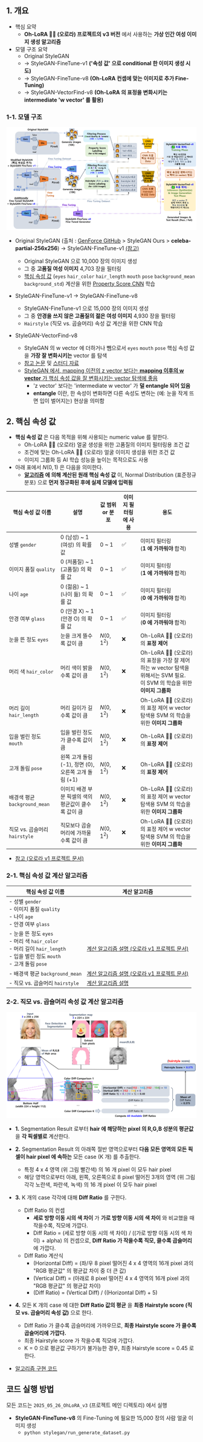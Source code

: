 ## 1. 개요

* 핵심 요약
  * **Oh-LoRA 👱‍♀️ (오로라) 프로젝트의 v3 버전** 에서 사용하는 **가상 인간 여성 이미지 생성 알고리즘**
* 모델 구조 요약
  * Original StyleGAN
  * → StyleGAN-FineTune-v1 **('속성 값' 으로 conditional 한 이미지 생성 시도)**
  * → StyleGAN-FineTune-v8 **(Oh-LoRA 컨셉에 맞는 이미지로 추가 Fine-Tuning)** 
  * → StyleGAN-VectorFind-v8 **(Oh-LoRA 의 표정을 변화시키는 intermediate 'w vector' 를 활용)**

### 1-1. 모델 구조

![image](../../images/250526_4.PNG)

* Original StyleGAN (출처 : [GenForce GitHub](https://github.com/genforce/genforce/blob/master/MODEL_ZOO.md) > StyleGAN Ours > **celeba-partial-256x256**) → StyleGAN-FineTune-v1 [(참고)](../../2025_04_08_OhLoRA/stylegan_and_segmentation/README.md#3-1-image-generation-model-stylegan)
  * Original StyleGAN 으로 10,000 장의 이미지 생성
  * 그 중 **고품질 여성 이미지** 4,703 장을 필터링
  * [핵심 속성 값](../../2025_04_08_OhLoRA/stylegan_and_segmentation/README.md#2-핵심-속성-값) (```eyes``` ```hair_color``` ```hair_length``` ```mouth``` ```pose``` ```background_mean``` ```background_std```) 계산을 위한 [Property Score CNN](../../2025_04_08_OhLoRA/stylegan_and_segmentation/README.md#3-3-cnn-model-나머지-핵심-속성-값-7개) 학습

* StyleGAN-FineTune-v1 → StyleGAN-FineTune-v8
  * StyleGAN-FineTune-v1 으로 15,000 장의 이미지 생성
  * 그 중 **안경을 쓰지 않은 고품질의 젊은 여성 이미지** 4,930 장을 필터링
  * ```Hairstyle``` (직모 vs. 곱슬머리) 속성 값 계산을 위한 CNN 학습

* StyleGAN-VectorFind-v8
  * StyleGAN 의 w vector 에 더하거나 뺌으로서 ```eyes``` ```mouth``` ```pose``` 핵심 속성 값을 **가장 잘 변화시키는** vector 를 탐색
  * [참고 논문](https://arxiv.org/pdf/1911.09267) 및 [스터디 자료](https://github.com/WannaBeSuperteur/AI-study/blob/main/Paper%20Study/Vision%20Model/%5B2025.05.05%5D%20Semantic%20Hierarchy%20Emerges%20in%20Deep%20Generative%20Representations%20for%20Scene%20Synthesis.md)
  * [StyleGAN 에서, mapping 이전의 z vector 보다는 **mapping 이후의 w vector** 가 핵심 속성 값을 잘 변화시키는 vector 탐색에 좋음](https://github.com/WannaBeSuperteur/AI-study/blob/main/Paper%20Study/Vision%20Model/%5B2025.04.09%5D%20A%20Style-Based%20Generator%20Architecture%20for%20Generative%20Adversarial%20Networks.md#4-1-feature-%EB%A1%9C%EC%9D%98-mapping-%EB%B9%84%EA%B5%90)
    * 'z vector' 보다는 'intermediate w vector' 가 **덜 entangle 되어 있음**
    * **entangle** 이란, 한 속성이 변화하면 다른 속성도 변하는 (예: 눈을 작게 뜨면 입이 벌어지는) 현상을 의미함

## 2. 핵심 속성 값

* **핵심 속성 값** 은 다음 목적을 위해 사용되는 numeric value 를 말한다.
  * Oh-LoRA 👱‍♀️ (오로라) 얼굴 생성을 위한 고품질의 이미지 필터링용 조건 값
  * 조건에 맞는 Oh-LoRA 👱‍♀️ (오로라) 얼굴 이미지 생성을 위한 조건 값
  * 이미지 그룹화 등 AI 학습 성능을 높이는 목적으로도 사용
* 아래 표에서 $N(0, 1)$ 은 다음을 의미한다.
  * **[알고리즘](#2-1-핵심-속성-값-계산-알고리즘) 에 의해 계산된 원래 핵심 속성 값** 이, Normal Distribution (표준정규분포) 으로 **먼저 정규화된 후에 실제 모델에 입력됨**

| 핵심 속성 값 이름                   | 설명                                    | 값 범위 or 분포  | 이미지 필터링에 사용 | 용도                                                                                          |
|------------------------------|---------------------------------------|-------------|-------------|---------------------------------------------------------------------------------------------|
| 성별 ```gender```              | 0 (남성) ~ 1 (여성) 의 확률 값                | 0 ~ 1       | ✅           | 이미지 필터링<br>(**1 에 가까워야** 합격)                                                                |
| 이미지 품질 ```quality```         | 0 (저품질) ~ 1 (고품질) 의 확률 값              | 0 ~ 1       | ✅           | 이미지 필터링<br>(**1 에 가까워야** 합격)                                                                |
| 나이 ```age```                 | 0 (젊음) ~ 1 (나이 듦) 의 확률 값              | 0 ~ 1       | ✅           | 이미지 필터링<br>(**0 에 가까워야** 합격)                                                                |
| 안경 여부 ```glass```            | 0 (안경 X) ~ 1 (안경 O) 의 확률 값            | 0 ~ 1       | ✅           | 이미지 필터링<br>(**0 에 가까워야** 합격)                                                                |
| 눈을 뜬 정도 ```eyes```           | 눈을 크게 뜰수록 값이 큼                        | $N(0, 1^2)$ | ❌           | Oh-LoRA 👱‍♀️ (오로라) 의 **표정 제어**                                                             |
| 머리 색 ```hair_color```        | 머리 색이 밝을수록 값이 큼                       | $N(0, 1^2)$ | ❌           | Oh-LoRA 👱‍♀️ (오로라) 의 표정을 가장 잘 제어하는 w vector 탐색을 위해서는 SVM 필요.<br>이 SVM 의 학습을 위한 **이미지 그룹화** |
| 머리 길이 ```hair_length```      | 머리 길이가 길수록 값이 큼                       | $N(0, 1^2)$ | ❌           | Oh-LoRA 👱‍♀️ (오로라) 의 표정 제어 w vector 탐색용 SVM 의 학습을 위한 **이미지 그룹화**                           |
| 입을 벌린 정도 ```mouth```         | 입을 벌린 정도가 클수록 값이 큼                    | $N(0, 1^2)$ | ❌           | Oh-LoRA 👱‍♀️ (오로라) 의 **표정 제어**                                                             |
| 고개 돌림 ```pose```             | 왼쪽 고개 돌림 (-1), 정면 (0), 오른쪽 고개 돌림 (+1) | $N(0, 1^2)$ | ❌           | Oh-LoRA 👱‍♀️ (오로라) 의 **표정 제어**                                                             |
| 배경색 평균 ```background_mean``` | 이미지 배경 부분 픽셀의 색의 평균값이 클수록 값이 큼        | $N(0, 1^2)$ | ❌           | Oh-LoRA 👱‍♀️ (오로라) 의 표정 제어 w vector 탐색용 SVM 의 학습을 위한 **이미지 그룹화**                           |
| 직모 vs. 곱슬머리 ```hairstyle```  | 직모보다 곱슬머리에 가까울수록 값이 큼                 | $N(0, 1^2)$ | ❌           | Oh-LoRA 👱‍♀️ (오로라) 의 표정 제어 w vector 탐색용 SVM 의 학습을 위한 **이미지 그룹화**                           |

* [참고 (오로라 v1 프로젝트 문서)](../../2025_04_08_OhLoRA/stylegan_and_segmentation/README.md#2-핵심-속성-값)

### 2-1. 핵심 속성 값 계산 알고리즘

| 핵심 속성 값 이름                                                                                                                   | 계산 알고리즘                                                                                                                                               |
|------------------------------------------------------------------------------------------------------------------------------|-------------------------------------------------------------------------------------------------------------------------------------------------------|
| - 성별 ```gender```<br>- 이미지 품질 ```quality```<br>- 나이 ```age```<br>- 안경 여부 ```glass```                                         |                                                                                                                                                       |
| - 눈을 뜬 정도 ```eyes```<br>- 머리 색 ```hair_color```<br>- 머리 길이 ```hair_length```<br>- 입을 벌린 정도 ```mouth```<br>- 고개 돌림 ```pose``` | [계산 알고리즘 설명 (오로라 v1 프로젝트 문서)](../../2025_04_08_OhLoRA/stylegan_and_segmentation/README.md#2-2-핵심-속성-값-계산-알고리즘-2차-알고리즘-for-stylegan-finetune-v2-v3-v4) |
| - 배경색 평균 ```background_mean```                                                                                               | [계산 알고리즘 설명 (오로라 v1 프로젝트 문서)](../../2025_04_08_OhLoRA/stylegan_and_segmentation/README.md#2-1-핵심-속성-값-계산-알고리즘-1차-알고리즘-for-stylegan-finetune-v1)       |
| - 직모 vs. 곱슬머리 ```hairstyle```                                                                                                | [계산 알고리즘 설명](#2-2-직모-vs-곱슬머리-속성-값-계산-알고리즘)                                                                                                            |

### 2-2. 직모 vs. 곱슬머리 속성 값 계산 알고리즘

![image](../../images/250526_5.PNG)

* **1.** Segmentation Result 로부터 **hair 에 해당하는 pixel 의 R,G,B 성분의 평균값** 을 **각 픽셀별로** 계산한다.

* **2.** Segmentation Result 의 아래쪽 절반 영역으로부터 **다음 모든 영역의 모든 픽셀이 hair pixel 에 속하는** 모든 case (K 개) 를 추출한다.
  * 특정 4 x 4 영역 (위 그림 빨간색) 의 16 개 pixel 이 모두 hair pixel
  * 해당 영역으로부터 아래, 왼쪽, 오른쪽으로 8 pixel 떨어진 3개의 영역 (위 그림 각각 노란색, 파란색, 녹색) 의 16 개 pixel 이 모두 hair pixel

* **3.** K 개의 case 각각에 대해 **Diff Ratio** 를 구한다.
  * Diff Ratio 의 컨셉
    * **세로 방향 이동 시의 색 차이** 가 **가로 방향 이동 시의 색 차이** 와 비교했을 때 작을수록, 직모에 가깝다.
    * Diff Ratio = (세로 방향 이동 시의 색 차이) / ((가로 방향 이동 시의 색 차이) + alpha) 의 컨셉으로, **Diff Ratio 가 작을수록 직모, 클수록 곱슬머리** 에 가깝다.
  * Diff Ratio 계산식
    * (Horizontal Diff) = (좌/우 8 pixel 떨어진 4 x 4 영역의 16개 pixel 과의 "RGB 평균값" 의 평균값 차이 중 더 큰 값) 
    * (Vertical Diff) = (아래로 8 pixel 떨어진 4 x 4 영역의 16개 pixel 과의 "RGB 평균값" 의 평균값 차이)
    * (Diff Ratio) = (Vertical Diff) / ((Horizontal Diff) + 5)

* **4.** 모든 K 개의 case 에 대한 **Diff Ratio 값의 평균** 을 **최종 Hairstyle score (직모 vs. 곱슬머리 속성 값)** 으로 한다.
  * Diff Ratio 가 클수록 곱슬머리에 가까우므로, **최종 Hairstyle score 가 클수록 곱슬머리에 가깝다.**
  * 최종 Hairstyle score 가 작을수록 직모에 가깝다.
  * K = 0 으로 평균값 구하기가 불가능한 경우, 최종 Hairstyle score = 0.45 로 한다.

* [알고리즘 구현 코드](../property_score_cnn/run_compute_hairstyle_score.py)

## 코드 실행 방법

모든 코드는 ```2025_05_26_OhLoRA_v3``` (프로젝트 메인 디렉토리) 에서 실행

* **StyleGAN-FineTune-v8** 의 Fine-Tuning 에 필요한 15,000 장의 사람 얼굴 이미지 생성
  * ```python stylegan/run_generate_dataset.py``` 